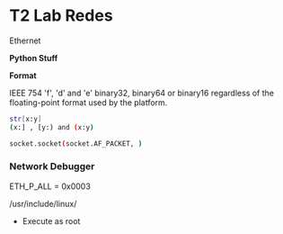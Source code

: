 # T2 Lab Redes



Ethernet


**Python Stuff**

**Format**

IEEE 754 
'f', 'd' and 'e'  binary32, binary64 or binary16 regardless of the floating-point format used by the platform.


```bash
str[x:y]
(x:] , [y:) and (x:y)
```

```bash
socket.socket(socket.AF_PACKET, )
```
### Network Debugger

ETH_P_ALL = 0x0003


/usr/include/linux/


- Execute as root
